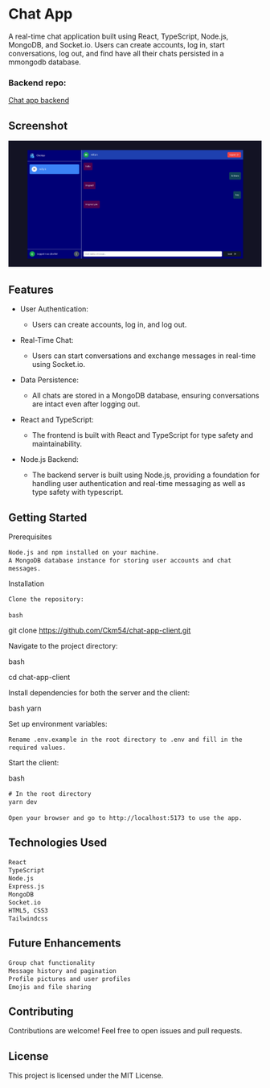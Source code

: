 # Chat App

A real-time chat application built using React, TypeScript, Node.js, MongoDB, and Socket.io. Users can create accounts, log in, start conversations, log out, and find have all their chats persisted in a mmongodb database.

### Backend repo:
[Chat app backend](https://github.com/Ckm54/chat-backend)

## Screenshot

![Screenshot](/public/images/chats.png)

## Features

- User Authentication:
  
     - Users can create accounts, log in, and log out.
- Real-Time Chat:
  
     - Users can start conversations and exchange messages in real-time using Socket.io.
- Data Persistence:
  
     - All chats are stored in a MongoDB database, ensuring conversations are intact even after logging out.
- React and TypeScript:
  
     - The frontend is built with React and TypeScript for type safety and maintainability.
- Node.js Backend:
  
     - The backend server is built using Node.js, providing a foundation for handling user authentication and real-time messaging as well as type safety with typescript.

## Getting Started
Prerequisites

    Node.js and npm installed on your machine.
    A MongoDB database instance for storing user accounts and chat messages.

Installation

    Clone the repository:

    bash

git clone https://github.com/Ckm54/chat-app-client.git

Navigate to the project directory:

bash

cd chat-app-client

Install dependencies for both the server and the client:

bash
   yarn

Set up environment variables:

    Rename .env.example in the root directory to .env and fill in the required values.

Start the client:

bash

    # In the root directory
    yarn dev

    Open your browser and go to http://localhost:5173 to use the app.

## Technologies Used

    React
    TypeScript
    Node.js
    Express.js
    MongoDB
    Socket.io
    HTML5, CSS3
    Tailwindcss

## Future Enhancements

    Group chat functionality
    Message history and pagination
    Profile pictures and user profiles
    Emojis and file sharing

## Contributing

Contributions are welcome! Feel free to open issues and pull requests.

## License

This project is licensed under the MIT License.
